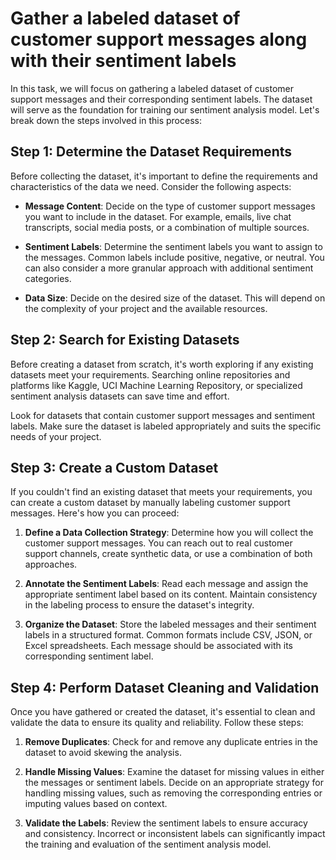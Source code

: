 
# Gather a labeled dataset of customer support messages along with their sentiment labels

In this task, we will focus on gathering a labeled dataset of customer support messages and their corresponding sentiment labels. The dataset will serve as the foundation for training our sentiment analysis model. Let's break down the steps involved in this process:

## Step 1: Determine the Dataset Requirements

Before collecting the dataset, it's important to define the requirements and characteristics of the data we need. Consider the following aspects:

- **Message Content**: Decide on the type of customer support messages you want to include in the dataset. For example, emails, live chat transcripts, social media posts, or a combination of multiple sources.

- **Sentiment Labels**: Determine the sentiment labels you want to assign to the messages. Common labels include positive, negative, or neutral. You can also consider a more granular approach with additional sentiment categories.

- **Data Size**: Decide on the desired size of the dataset. This will depend on the complexity of your project and the available resources.

## Step 2: Search for Existing Datasets

Before creating a dataset from scratch, it's worth exploring if any existing datasets meet your requirements. Searching online repositories and platforms like Kaggle, UCI Machine Learning Repository, or specialized sentiment analysis datasets can save time and effort.

Look for datasets that contain customer support messages and sentiment labels. Make sure the dataset is labeled appropriately and suits the specific needs of your project.

## Step 3: Create a Custom Dataset

If you couldn't find an existing dataset that meets your requirements, you can create a custom dataset by manually labeling customer support messages. Here's how you can proceed:

1. **Define a Data Collection Strategy**: Determine how you will collect the customer support messages. You can reach out to real customer support channels, create synthetic data, or use a combination of both approaches.

2. **Annotate the Sentiment Labels**: Read each message and assign the appropriate sentiment label based on its content. Maintain consistency in the labeling process to ensure the dataset's integrity.

3. **Organize the Dataset**: Store the labeled messages and their sentiment labels in a structured format. Common formats include CSV, JSON, or Excel spreadsheets. Each message should be associated with its corresponding sentiment label.

## Step 4: Perform Dataset Cleaning and Validation

Once you have gathered or created the dataset, it's essential to clean and validate the data to ensure its quality and reliability. Follow these steps:

1. **Remove Duplicates**: Check for and remove any duplicate entries in the dataset to avoid skewing the analysis.

2. **Handle Missing Values**: Examine the dataset for missing values in either the messages or sentiment labels. Decide on an appropriate strategy for handling missing values, such as removing the corresponding entries or imputing values based on context.

3. **Validate the Labels**: Review the sentiment labels to ensure accuracy and consistency. Incorrect or inconsistent labels can significantly impact the training and evaluation of the sentiment analysis model.

